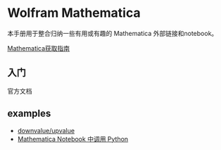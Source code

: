 # Wolfram Mathematica

本手册用于整合归纳一些有用或有趣的 Mathematica 外部链接和notebook。

[Mathematica获取指南](https://tiebamma.github.io/InstallTutorial/)

## 入门

官方文档

## examples

- [downvalue/upvalue](example-swap.nb)
- [Mathematica Notebook 中调用 Python](mma_python.pdf)